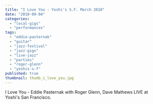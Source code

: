 ```yaml
---
title: "I Love You - Yoshi's S.F. March 2010"
date: "2010-09-04"
categories: 
  - "local-gigs"
  - "performances"
tags: 
  - "eddie-pasternak"
  - "guitar"
  - "jazz-festival"
  - "jazz-gigs"
  - "live-jazz"
  - "parties"
  - "roger-glenn"
  - "yoshis-s-f"
published: true
thumbnail: thumb_i_love_you.jpg
---
```

<script>
	import Youtube from 'svelte-youtube-embed'
</script>

<Youtube id="ISXC-tKKwP8" />

I Love You - Eddie Pasternak with Roger Glenn, Dave Mathews LIVE at Yoshi's San Francisco.

